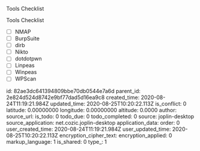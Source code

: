 Tools Checklist

Tools Checklist

- [ ] NMAP
- [ ] BurpSuite
- [ ] dirb
- [ ] Nikto
- [ ] dotdotpwn
- [ ] Linpeas
- [ ] Winpeas
- [ ] WPScan

id: 82ae3dc641394809bbe70db0544e7a6d
parent_id: 2e824d524d8742e9bf77dad5d16ea9c8
created_time: 2020-08-24T11:19:21.984Z
updated_time: 2020-08-25T10:20:22.113Z
is_conflict: 0
latitude: 0.00000000
longitude: 0.00000000
altitude: 0.0000
author: 
source_url: 
is_todo: 0
todo_due: 0
todo_completed: 0
source: joplin-desktop
source_application: net.cozic.joplin-desktop
application_data: 
order: 0
user_created_time: 2020-08-24T11:19:21.984Z
user_updated_time: 2020-08-25T10:20:22.113Z
encryption_cipher_text: 
encryption_applied: 0
markup_language: 1
is_shared: 0
type_: 1